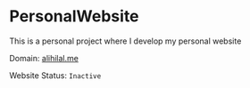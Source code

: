 # PersonalWebsite

This is a personal project where I develop my personal website

Domain: [alihilal.me](https://www.alihilal.me) 

Website Status: ```Inactive```
